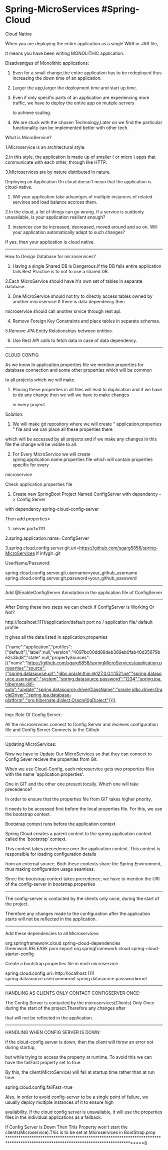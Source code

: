 # Spring-MicroServices #Spring-Cloud
Cloud Native

When you are deploying the entire application as a single WAR or JAR file,

It means you have been writing MONOLITHIC application.

Disadvantges of Monolithic applications:

  1. Even for a small change,the entire application has to be redeployed thus increasing the down time of an application.
  
  2. Larger the app,larger the deployment time and start up time.
  
  3. Even if only specific parts of an application are experiencing more traffic, we have to deploy the entire app on mutiple servers
  
     to achieve scaling.
     
  4. We are stuck with the chosen Technology,Later on we find the particular functionality can be implemented better with other tech.
  
  
What is MicroService?

  1.Microservice is an architectural style. 
  
  2.In this style, the application is made up of smaller ( or micro ) apps that communicate with each other, through like HTTP.
  
  3.Microservices are by nature distributed in nature. 
  
  
 Deploying an Application On cloud doesn't mean that the application is cloud-native.
 
 1. Will your application take advantges of multiple instances of related services and load balance accross them.
 
 2.In the cloud, a lot of things can go wrong. If a service is suddenly unavailable, is your application resilient enough?
 
 3. instances can be increased, decreased, moved around and so on. Will your application automatically adapt to such changes?
 
 If yes, then your application is cloud native.
 ********************************************************************************************************************************
 How to Design Database for microservices?
 
 1. Having a single Shared DB is Dangerous.If the DB fails entire application fails.Best Practice is to not to use a shared DB.
 
 2.Each MicroService should have it's own set of tables in separate database.
 
 3. One MicroService should not try to directly access tables owned by another microservice.If there is data dependency then 
 
 microservice should call another srvice through rest api.
 
 4. Remove Foreign Key Constraints and place tables in separate schemas.
 
 5.Remove JPA Entity Relationships between entities.
 
 6. Use Rest API calls to fetch data in case of data dependency.
 

 ********************************************************************************************************************************
 CLOUD CONFIG
 
 As we know In application.properties file we mention properties for database connection and some other properties which will be common 
 
 to all projects which we will make.
 
 1. Placing these properties in all files will lead to duplication and if we have to do any change then we will we have to make changes
 
    in every project.
    
  Solution:
  
1.   We will make git repository where we will create " application.properties " file and we can place all these properties there
  
  which will be accessed by all projects and if we make any changes in this file the change will be visible to all.
  
2.  For Every MicroService we will create  spring.application.name.properties file which will contain properties specific for every 
  
  microservice
  
  
  Check application.properties file
  
  1. Create new SpringBoot Project Named ConfigServer  with dependency -> Config Server
  
  with dependency spring-cloud-config-server
  
 Then add properties>
 
1. server.port=1111

2.spring.application.name=ConfigServer

3.spring.cloud.config.server.git.uri=https://github.com/sgarg5858/spring-MicroServices   if infygit .git

UserName/Password:

spring.cloud.config.server.git.username=your_github_username
spring.cloud.config.server.git.password=your_github_password

******************************************************************************************************************************
Add @EnableConfigServer Annotation  in the application file of ConfigServer
******************************************************************************************************************************

After Doing these two steps we can check if ConfigServer is Working Or Not?

http://localhost:1111/application/default    port no / application file/ default profile

It gives all the data listed in application.properties

{"name":"application","profiles":["default"],"label":null,"version":"4097bc00dd88deb369eb0fab40d35679be2c3bd8","state":null,"propertySources":[{"name":"https://github.com/sgarg5858/springMicroServices/application.properties","source":{"spring.datasource.url":"jdbc:oracle:thin:@127.0.0.1:1521:xe","spring.datasource.username":"system","spring.datasource.password":"1234","spring.jpa.hibernate.ddl-auto":"update","spring.datasource.driverClassName":"oracle.jdbc.driver.OracleDriver","spring.jpa.database-platform":"org.hibernate.dialect.Oracle10gDialect"}}]}

***************************************************************************************************************************
Imp: Role Of Config Server:

All the microservices connect to Config Server and recieves configuration file and Config Server Connects to the Github 
 
******************************************************************************************************************************
Updating MicroServices:

Now we have to Update Our MicroServices so that they can connect to Config Sever recieve the properties from Git.

When we use Cloud-Config, each microservice gets two properties files with the name 'application.properties'. 

One in GIT and the other one present locally. Which one will take precedence?

In order to ensure that the properties file from GIT takes higher priority,

it needs to be accessed first before the local properties file. For this, we use the bootstrap context.

Bootstrap context runs before the application context 

Spring Cloud creates a parent context to the spring application context called the ‘bootstrap’ context. 

This context takes precedence over the application context. This context is responsible for loading configuration details 

from an external source. Both these contexts share the Spring Environment, thus making configuration usage seamless.

Since the bootstrap context takes precedence, we have to mention the URI of the config-server in  bootstrap.properties


************************************************************************************
The config-server is contacted by the clients only once, during the start of the project. 

Therefore any changes made to the configuration after the application starts will not be reflected in the application.
*********************************************************************************************
Add these dependencies to all Microservices:

<dependencyManagement>
		<dependencies>
			<dependency>
				<groupId>org.springframework.cloud</groupId>
				<artifactId>spring-cloud-dependencies</artifactId>
				<version>Greenwich.RELEASE</version>
				<type>pom</type>
				<scope>import</scope>
			</dependency>
		</dependencies>
</dependencyManagement>
<dependency>
			<groupId>org.springframework.cloud</groupId>
			<artifactId>spring-cloud-starter-config</artifactId>
</dependency>


Create a bootstrap.properties file in each microservice.

spring.cloud.config.uri=http://localhost:1111
spring.datasource.username=root
spring.datasource.password=root
*******************************************************************************************************************************
 HANDLING AS CLIENTS ONLY CONTACT CONFIGSERVER ONCE:
 
 The Config Server is contacted by the microservices(Clients) Only Once during the start of the project.Therefore any changes after
 
 that will not be reflected in the application.
 
 
 *********************************************************************************************************************
 HANDLING WHEN CONFIG SERVER IS DOWN:
 
 
 if the cloud-config server is down, then the client will throw an error not during startup,
 
 but while trying to access the property at runtime. To avoid this we can have the failFast property set to true. 
 
 By this, the client(MicroService) will fail at startup time rather than at run time.
 
 spring.cloud.config.failFast=true

Also, in order to avoid config-server to be a single point of failure, we usually deploy multiple instances of it to ensure high 

availability. If the cloud config server is unavailable, it will use the properties files in the individual applications as a fallback.

If Config Server is Down Then This Property won't start the clients(Microservice).This is to be set at Microservices in BootStrap.prop
*************************************************************************************************************************************8
